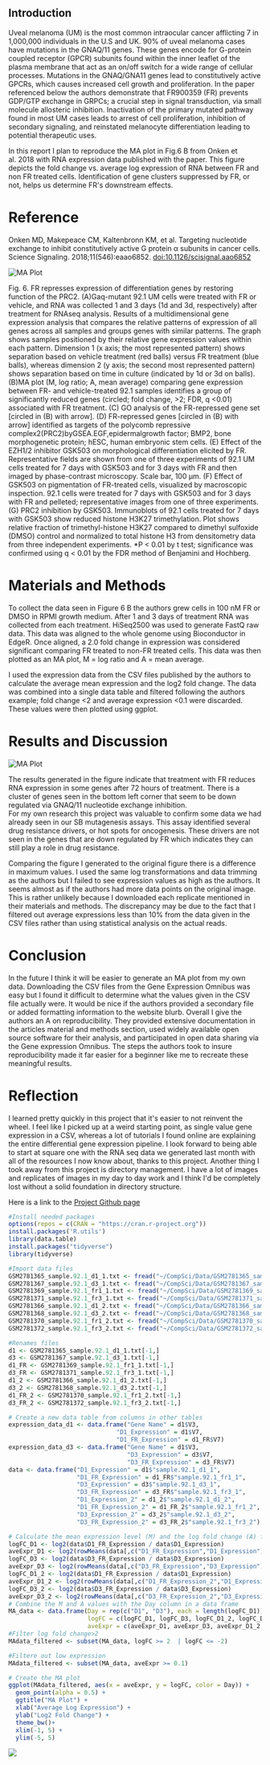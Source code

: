 ## Introduction

Uveal melanoma (UM) is the most common intraocular cancer afflicting 7
in 1,000,000 individuals in the U.S and UK. 90% of uveal melanoma cases
have mutations in the GNAQ/11 genes. These genes encode for G-protein
coupled receptor (GPCR) subunits found within the inner leaflet of the
plasma membrane that act as an on/off switch for a wide range of
cellular processes. Mutations in the GNAQ/GNA11 genes lead to
constitutively active GPCRs, which causes increased cell growth and
proliferation. In the paper referenced below the authors demonstrate
that FR900359 (FR) prevents GDP/GTP exchange in GRPCs; a crucial step in
signal transduction, via small molecule allosteric inhibition.
Inactivation of the primary mutated pathway found in most UM cases leads
to arrest of cell proliferation, inhibition of secondary signaling, and
reinstated melanocyte differentiation leading to potential therapeutic
uses.

In this report I plan to reproduce the MA plot in Fig.6 B from Onken et
al. 2018 with RNA expression data published with the paper. This figure
depicts the fold change vs. average log expression of RNA between FR and
non FR treated cells. Identification of gene clusters suppressed by FR,
or not, helps us determine FR's downstream effects.

# Reference

Onken MD, Makepeace CM, Kaltenbronn KM, et al. Targeting nucleotide
exchange to inhibit constitutively active G protein α subunits in cancer
cells. Science Signaling. 2018;11(546):eaao6852.
<doi:10.1126/scisignal.aao6852>

![MA Plot](Onken2018_MAplot.jpeg)

Fig. 6. FR represses expression of differentiation genes by restoring
function of the PRC2. (A)Gaq-mutant 92.1 UM cells were treated with FR
or vehicle, and RNA was collected 1 and 3 days (1d and 3d, respectively)
after treatment for RNAseq analysis. Results of a multidimensional gene
expression analysis that compares the relative patterns of expression of
all genes across all samples and groups genes with similar patterns. The
graph shows samples positioned by their relative gene expression values
within each pattern. Dimension 1 (x axis; the most represented pattern)
shows separation based on vehicle treatment (red balls) versus FR
treatment (blue balls), whereas dimension 2 (y axis; the second most
represented pattern) shows separation based on time in culture
(indicated by 1d or 3d on balls). (B)MA plot (M, log ratio; A, mean
average) comparing gene expression between FR- and vehicle-treated 92.1
samples identifies a group of significantly reduced genes (circled; fold
change, \>2; FDR, q \<0.01) associated with FR treatment. (C) GO
analysis of the FR-repressed gene set \[circled in (B) with arrow\]. (D)
FR-repressed genes \[circled in (B) with arrow\] identified as targets
of the polycomb repressive complex2(PRC2)byGSEA.EGF,epidermalgrowth
factor; BMP2, bone morphogenetic protein; hESC, human embryonic stem
cells. (E) Effect of the EZH1/2 inhibitor GSK503 on morphological
differentiation elicited by FR. Representative fields are shown from one
of three experiments of 92.1 UM cells treated for 7 days with GSK503 and
for 3 days with FR and then imaged by phase-contrast microscopy. Scale
bar, 100 μm. (F) Effect of GSK503 on pigmentation of FR-treated cells,
visualized by macroscopic inspection. 92.1 cells were treated for 7 days
with GSK503 and for 3 days with FR and pelleted; representative images
from one of three experiments. (G) PRC2 inhibition by GSK503.
Immunoblots of 92.1 cells treated for 7 days with GSK503 show reduced
histone H3K27 trimethylation. Plot shows relative fraction of
trimethyl-histone H3K27 compared to dimethyl sulfoxide (DMSO) control
and normalized to total histone H3 from densitometry data from three
independent experiments. \*P \< 0.01 by t test; significance was
confirmed using q \< 0.01 by the FDR method of Benjamini and Hochberg.

# Materials and Methods

To collect the data seen in Figure 6 B the authors grew cells in 100 nM
FR or DMSO in RPMI growth medium. After 1 and 3 days of treatment RNA
was collected from each treatment. HiSeq2500 was used to generate FastQ
raw data. This data was aligned to the whole genome using Bioconductor
in EdgeR. Once aligned, a 2.0 fold change in expression was considered
significant comparing FR treated to non-FR treated cells. This data was
then plotted as an MA plot, M = log ratio and A = mean average.

I used the expression data from the CSV files published by the authors
to calculate the average mean expression and the log2 fold change. The
data was combined into a single data table and filtered following the
authors example; fold change \<2 and average expression \<0.1 were
discarded. These values were then plotted using ggplot.

# Results and Discussion

![MA Plot](unnamed-chunk-5-1.png)

The results generated in the figure indicate that treatment with FR
reduces RNA expression in some genes after 72 hours of treatment. There
is a cluster of genes seen in the bottom left corner that seem to be
down regulated via GNAQ/11 nucleotide exchange inhibition.\
For my own research this project was valuable to confirm some data we
had already seen in our SB mutagenesis assays. This assay identified
several drug resistance drivers, or hot spots for oncogenesis. These
drivers are not seen in the genes that are down regulated by FR which
indicates they can still play a role in drug resistance.

Comparing the figure I generated to the original figure there is a
difference in maximum values. I used the same log transformations and
data trimming as the authors but I failed to see expression values as
high as the authors. It seems almost as if the authors had more data
points on the original image. This is rather unlikely because I
downloaded each replicate mentioned in their materials and methods. The
discrepancy may be due to the fact that I filtered out average
expressions less than 10% from the data given in the CSV files rather
than using statistical analysis on the actual reads.

# Conclusion

In the future I think it will be easier to generate an MA plot from my
own data. Downloading the CSV files from the Gene Expression Omnibus was
easy but I found it difficult to determine what the values given in the
CSV file actually were. It would be nice if the authors provided a
secondary file or added formatting information to the website blurb.
Overall I give the authors an A on reproducibility. They provided
extensive documentation in the articles material and methods section,
used widely available open source software for their analysis, and
participated in open data sharing via the Gene expression Omnibus. The
steps the authors took to insure reproducibility made it far easier for
a beginner like me to recreate these meaningful results.

# Reflection

I learned pretty quickly in this project that it's easier to not
reinvent the wheel. I feel like I picked up at a weird starting point,
as single value gene expression in a CSV, whereas a lot of tutorials I
found online are explaining the entire differential gene expression
pipeline. I look forward to being able to start at square one with the
RNA seq data we generated last month with all of the resources I now
know about, thanks to this project. Another thing I took away from this
project is directory management. I have a lot of images and replicates
of images in my day to day work and I think I'd be completely lost
without a solid foundation in directory structure.

Here is a link to the [Project Github
page](https://github.com/Intro-Sci-Comp-UIowa/biol-4386-course-project-and04304.git)

``` r
#Install needed packages 
options(repos = c(CRAN = "https://cran.r-project.org"))
install.packages('R.utils')
library(data.table)
install.packages("tidyverse")
library(tidyverse)
```

``` r
#Import data files 
GSM2781365_sample.92.1_d1_1.txt <- fread("~/CompSci/Data/GSM2781365_sample.92.1_d1_1.txt.gz")
GSM2781367_sample.92.1_d3_1.txt <- fread("~/CompSci/Data/GSM2781367_sample.92.1_d3_1.txt.gz")
GSM2781369_sample.92.1_fr1_1.txt <- fread("~/CompSci/Data/GSM2781369_sample.92.1_fr1_1.txt.gz")
GSM2781371_sample.92.1_fr3_1.txt <- fread("~/CompSci/Data/GSM2781371_sample.92.1_fr3_1.txt.gz")
GSM2781366_sample.92.1_d1_2.txt <- fread("~/CompSci/Data/GSM2781366_sample.92.1_d1_2.txt.gz")
GSM2781368_sample.92.1_d3_2.txt <- fread("~/CompSci/Data/GSM2781368_sample.92.1_d3_2.txt.gz")
GSM2781370_sample.92.1_fr1_2.txt <- fread("~/CompSci/Data/GSM2781370_sample.92.1_fr1_2.txt.gz")
GSM2781372_sample.92.1_fr3_2.txt <- fread("~/CompSci/Data/GSM2781372_sample.92.1_fr3_2.txt.gz")
```

``` r
#Renames files 
d1 <- GSM2781365_sample.92.1_d1_1.txt[-1,]
d3 <- GSM2781367_sample.92.1_d3_1.txt[-1,]
d1_FR <- GSM2781369_sample.92.1_fr1_1.txt[-1,]
d3_FR <- GSM2781371_sample.92.1_fr3_1.txt[-1,]
d1_2 <- GSM2781366_sample.92.1_d1_2.txt[-1,]
d3_2 <- GSM2781368_sample.92.1_d3_2.txt[-1,]
d1_FR_2 <- GSM2781370_sample.92.1_fr1_2.txt[-1,]
d3_FR_2 <- GSM2781372_sample.92.1_fr3_2.txt[-1,]
```

``` r
# Create a new data table from columns in other tables
expression_data_d1 <- data.frame("Gene Name" = d1$V3,
                              "D1_Expression" = d1$V7,
                              "D1_FR_Expression" = d1_FR$V7)
expression_data_d3 <- data.frame("Gene Name" = d1$V3,
                                 "D3_Expression" = d3$V7,
                                 "D3_FR_Expression" = d3_FR$V7)
data <- data.frame("D1_Expression" = d1$"sample.92.1_d1_1",
                   "D1_FR_Expression" = d1_FR$"sample.92.1_fr1_1",
                   "D3_Expression" = d3$"sample.92.1_d3_1",
                   "D3_FR_Expression" = d3_FR$"sample.92.1_fr3_1",
                   "D1_Expression_2" = d1_2$"sample.92.1_d1_2",
                   "D1_FR_Expression_2" = d1_FR_2$"sample.92.1_fr1_2",
                   "D3_Expression_2" = d3_2$"sample.92.1_d3_2",
                   "D3_FR_Expression_2" = d3_FR_2$"sample.92.1_fr3_2")
```

``` r
# Calculate the mean expression level (M) and the log fold change (A) for each gene
logFC_D1 <- log2(data$D1_FR_Expression / data$D1_Expression)
aveExpr_D1 <- log2(rowMeans(data[,c("D1_FR_Expression","D1_Expression")], na.rm = TRUE))
logFC_D3 <- log2(data$D3_FR_Expression / data$D3_Expression)
aveExpr_D3 <- log2(rowMeans(data[,c("D3_FR_Expression","D3_Expression")], na.rm = TRUE))
logFC_D1_2 <- log2(data$D1_FR_Expression / data$D1_Expression)
aveExpr_D1_2 <- log2(rowMeans(data[,c("D1_FR_Expression_2","D1_Expression_2")], na.rm = TRUE))
logFC_D3_2 <- log2(data$D3_FR_Expression / data$D3_Expression)
aveExpr_D3_2 <- log2(rowMeans(data[,c("D3_FR_Expression_2","D3_Expression_2")], na.rm = TRUE))
# Combine the M and A values with the Day column in a data frame
MA_data <- data.frame(Day = rep(c("D1", "D3"), each = length(logFC_D1)),
                      logFC = c(logFC_D1, logFC_D3, logFC_D1_2, logFC_D3_2 ),
                      aveExpr = c(aveExpr_D1, aveExpr_D3, aveExpr_D1_2, aveExpr_D3_2))
#Filter log fold change>2
MAdata_filtered <- subset(MA_data, logFC >= 2  | logFC <= -2)

#Filtere out low expression
MAdata_filtered <- subset(MA_data, aveExpr >= 0.1)

# Create the MA plot
ggplot(MAdata_filtered, aes(x = aveExpr, y = logFC, color = Day)) +
  geom_point(alpha = 0.5) +
  ggtitle("MA Plot") +
  xlab("Average Log Expression") +
  ylab("Log2 Fold Change") +
  theme_bw()+
  xlim(-1, 5) +
  ylim(-5, 5)
```

![](README_files/figure-markdown/unnamed-chunk-5-1.png)
